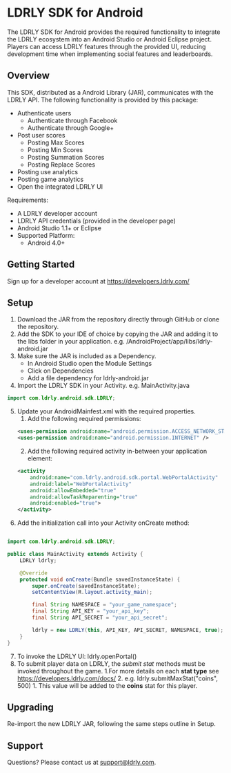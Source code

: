 LDRLY SDK for Android
=====
The LDRLY SDK for Android provides the required functionality to integrate the LDRLY ecosystem into an Android Studio or Android Eclipse project. Players can access LDRLY features through the provided UI, reducing development time when implementing social features and leaderboards.

Overview
-----
This SDK, distributed as a Android Library (JAR), communicates with the LDRLY API. The following functionality is provided by this package:

- Authenticate users
    - Authenticate through Facebook
    - Authenticate through Google+
- Post user scores
    - Posting Max Scores
    - Posting Min Scores
    - Posting Summation Scores
    - Posting Replace Scores
- Posting use analytics
- Posting game analytics
- Open the integrated LDRLY UI

Requirements:

- A LDRLY developer account
- LDRLY API credentials (provided in the developer page)
- Android Studio 1.1+ or Eclipse
- Supported Platform:
  - Android 4.0+

Getting Started
-----
Sign up for a developer account at <a href="https://developers.ldrly.com/">https://developers.ldrly.com/</a>

Setup
-----
1.  Download the JAR from the repository directly through GitHub or clone the repository.
2.  Add the SDK to your IDE of choice by copying the JAR and adding it to the libs folder in your application. e.g. /AndroidProject/app/libs/ldrly-android.jar
3.  Make sure the JAR is included as a Dependency.
    * In Android Studio open the Module Settings
    * Click on Dependencies
    * Add a file dependency for ldrly-android.jar
4. Import the LDRLY SDK in your Activity. e.g. MainActivity.java
```java
import com.ldrly.android.sdk.LDRLY;
```
5. Update your AndroidMainfest.xml with the required properties.
    1. Add the following required permissions:
    ```xml
    <uses-permission android:name="android.permission.ACCESS_NETWORK_STATE" />
    <uses-permission android:name="android.permission.INTERNET" />
    ```
    2. Add the following required activity in-between your application element:
    ```xml
    <activity
        android:name="com.ldrly.android.sdk.portal.WebPortalActivity"
        android:label="WebPortalActivity"
        android:allowEmbedded="true"
        android:allowTaskReparenting="true"
        android:enabled="true">
    </activity>
    ```
6. Add the initialization call into your Activity onCreate method:
```java

import com.ldrly.android.sdk.LDRLY;

public class MainActivity extends Activity {
    LDRLY ldrly;

    @Override
    protected void onCreate(Bundle savedInstanceState) {
        super.onCreate(savedInstanceState);
        setContentView(R.layout.activity_main);

        final String NAMESPACE = "your_game_namespace";
        final String API_KEY = "your_api_key";
        final String API_SECRET = "your_api_secret";

        ldrly = new LDRLY(this, API_KEY, API_SECRET, NAMESPACE, true);
    }
}

```
7. To invoke the LDRLY UI: ldrly.openPortal()
8. To submit player data on LDRLY, the *submit stat* methods must be invoked throughout the game. 
    1.For more details on each **stat type** see https://developers.ldrly.com/docs/
    2. e.g. ldrly.submitMaxStat("coins", 500)
        1. This value will be added to the **coins** stat for this player.

Upgrading
-----

Re-import the new LDRLY JAR, following the same steps outline in Setup.

Support
-----

Questions? Please contact us at support@ldrly.com.
